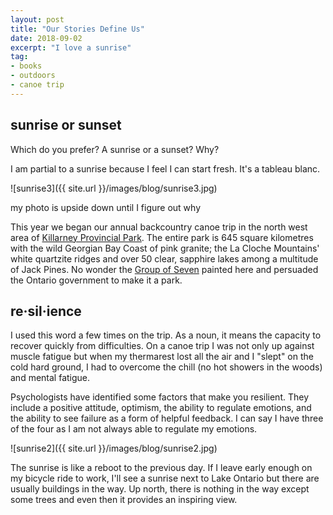 ```yaml
---
layout: post
title: "Our Stories Define Us"
date: 2018-09-02   
excerpt: "I love a sunrise"
tag:
- books
- outdoors
- canoe trip
---
```


## sunrise or sunset

Which do you prefer? A sunrise or a sunset? Why?

I am partial to a sunrise because I feel I can start fresh. It's a tableau blanc.

![sunrise3]({{ site.url }}/images/blog/sunrise3.jpg)

my photo is upside down until I figure out why

This year we began our annual backcountry canoe trip in the north west area of [Killarney Provincial Park](https://www.ontarioparks.com/park/killarney). The entire park is 645 square kilometres with the wild Georgian Bay Coast of pink granite; the La Cloche Mountains' white quartzite ridges and over 50 clear, sapphire lakes among a multitude of Jack Pines. No wonder the [Group of Seven](https://www.thecanadianencyclopedia.ca/en/article/group-of-seven/) painted here and persuaded the Ontario government to make it a park.

## re·sil·ience

I used this word a few times on the trip. As a noun, it means the capacity to recover quickly from difficulties. On a canoe trip I was not only up against muscle fatigue but when my thermarest lost all the air and I "slept" on the cold hard ground, I had to overcome the chill (no hot showers in the woods) and mental fatigue.

Psychologists have identified some factors that make you resilient. They include a positive attitude, optimism, the ability to regulate emotions, and the ability to see failure as a form of helpful feedback. I can say I have three of the four as I am not always able to regulate my emotions.

![sunrise2]({{ site.url }}/images/blog/sunrise2.jpg)

The sunrise is like a reboot to the previous day. If I leave early enough on my bicycle ride to work, I'll see a sunrise next to Lake Ontario but there are usually buildings in the way. Up north, there is nothing in the way except some trees and even then it provides an inspiring view.
